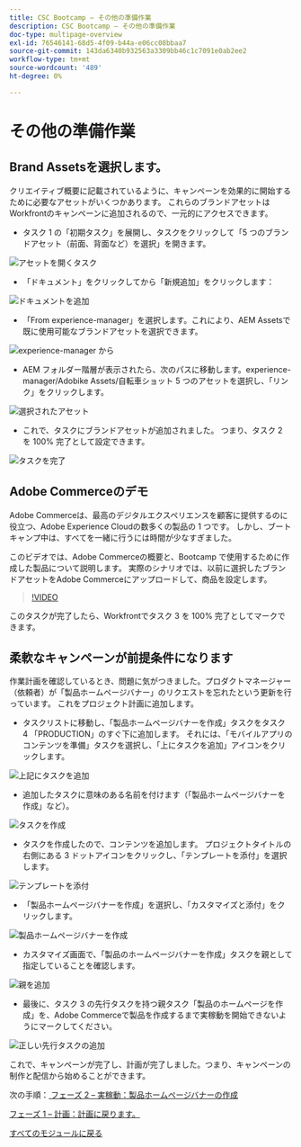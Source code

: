```yaml
---
title: CSC Bootcamp – その他の準備作業
description: CSC Bootcamp – その他の準備作業
doc-type: multipage-overview
exl-id: 76546141-68d5-4f09-b44a-e06cc08bbaa7
source-git-commit: 143da6340b932563a3309bb46c1c7091e0ab2ee2
workflow-type: tm+mt
source-wordcount: '489'
ht-degree: 0%

---
```


# その他の準備作業

## Brand Assetsを選択します。

クリエイティブ概要に記載されているように、キャンペーンを効果的に開始するために必要なアセットがいくつかあります。 これらのブランドアセットはWorkfrontのキャンペーンに追加されるので、一元的にアクセスできます。

- タスク 1 の「初期タスク」を展開し、タスクをクリックして「5 つのブランドアセット（前面、背面など）を選択」を開きます。

![ アセットを開くタスク ](./images/wf-open-assets-task.png)

- 「ドキュメント」をクリックしてから「新規追加」をクリックします：

![ ドキュメントを追加 ](./images/wf-add-new-doc.png)

- 「From experience-manager」を選択します。これにより、AEM Assetsで既に使用可能なブランドアセットを選択できます。

![experience-manager から ](./images/wf-from-aem.png)

- AEM フォルダー階層が表示されたら、次のパスに移動します。experience-manager/Adobike Assets/自転車ショット 5 つのアセットを選択し、「リンク」をクリックします。

![ 選択されたアセット ](./images/selected-assets.png)

- これで、タスクにブランドアセットが追加されました。 つまり、タスク 2 を 100% 完了として設定できます。

![ タスクを完了 ](./images/wf-task-2-complete.png)


## Adobe Commerceのデモ

Adobe Commerceは、最高のデジタルエクスペリエンスを顧客に提供するのに役立つ、Adobe Experience Cloudの数多くの製品の 1 つです。 しかし、ブートキャンプ中は、すべてを一緒に行うには時間が少なすぎました。

このビデオでは、Adobe Commerceの概要と、Bootcamp で使用するために作成した製品について説明します。 実際のシナリオでは、以前に選択したブランドアセットをAdobe Commerceにアップロードして、商品を設定します。

>[!VIDEO](https://video.tv.adobe.com/v/3418945?quality=12&learn=on)

このタスクが完了したら、Workfrontでタスク 3 を 100% 完了としてマークできます。

## 柔軟なキャンペーンが前提条件になります

作業計画を確認しているとき、問題に気がつきました。プロダクトマネージャー（依頼者）が「製品ホームページバナー」のリクエストを忘れたという更新を行っています。  これをプロジェクト計画に追加します。

- タスクリストに移動し、「製品ホームページバナーを作成」タスクをタスク 4 「PRODUCTION」のすぐ下に追加します。 それには、「モバイルアプリのコンテンツを準備」タスクを選択し、「上にタスクを追加」アイコンをクリックします。

![ 上記にタスクを追加 ](./images/wf-add-task-above.png)

- 追加したタスクに意味のある名前を付けます（「製品ホームページバナーを作成」など）。

![ タスクを作成 ](./images/wf-create-banner.png)

- タスクを作成したので、コンテンツを追加します。 プロジェクトタイトルの右側にある 3 ドットアイコンをクリックし、「テンプレートを添付」を選択します。

![ テンプレートを添付 ](./images/wf-attach-template.png)

- 「製品ホームページバナーを作成」を選択し、「カスタマイズと添付」をクリックします。

![ 製品ホームページバナーを作成 ](./images/wf-homepage-banner.png)

- カスタマイズ画面で、「製品のホームページバナーを作成」タスクを親として指定していることを確認します。

![ 親を追加 ](./images/wf-create-banner-parent.png)

- 最後に、タスク 3 の先行タスクを持つ親タスク「製品のホームページを作成」を、Adobe Commerceで製品を作成するまで実稼動を開始できないようにマークしてください。

![ 正しい先行タスクの追加 ](./images/wf-predecessor.png)

これで、キャンペーンが完了し、計画が完了しました。つまり、キャンペーンの制作と配信から始めることができます。


次の手順：[ フェーズ 2 – 実稼動：製品ホームページバナーの作成 ](../production/banner.md)

[フェーズ 1 – 計画：計画に戻ります。](./planning.md)

[すべてのモジュールに戻る](../../overview.md)
